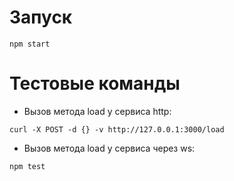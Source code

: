 # Запуск
```
npm start
```

# Тестовые команды

- Вызов метода load у сервиса http:
```
curl -X POST -d {} -v http://127.0.0.1:3000/load
```

- Вызов метода load у сервиса через ws:
```
npm test
```
